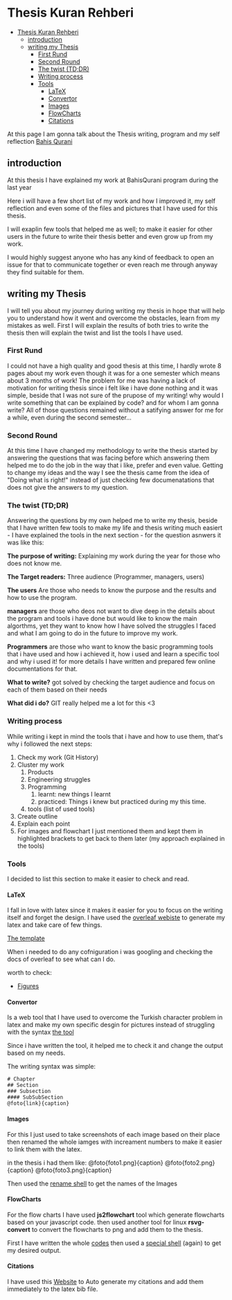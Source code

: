 # Thesis Kuran Rehberi 
- [Thesis Kuran Rehberi](#thesis-kuran-rehberi)
  - [introduction](#introduction)
  - [writing my Thesis](#writing-my-thesis)
    - [First Rund](#first-rund)
    - [Second Round](#second-round)
    - [The twist (TD;DR)](#the-twist-tddr)
    - [Writing process](#writing-process)
    - [Tools](#tools)
      - [LaTeX](#latex)
      - [Convertor](#convertor)
      - [Images](#images)
      - [FlowCharts](#flowcharts)
      - [Citations](#citations)


At this page I am gonna talk about the Thesis writing, program and my self reflection 
[Bahis Qurani](/BahisQurani)

## introduction 

At this thesis I have explained my work at BahisQurani program during the last year 

Here i will have a few short list of my work and how I improved it, my self reflection and even some of the files and pictures that I have used for this thesis. 

I will exaplin few tools that helped me as well; to make it easier for other users in the future to write their thesis better and even grow up from my work. 

I would highly suggest anyone who has any kind of feedback to open an issue for that to communicate together or even reach me through anyway they find suitable for them. 

## writing my Thesis 

I will tell you about my journey during writing my thesis in hope that will help you to understand how it went and overcome the obstacles, learn from my mistakes as well. First I will explain the results of both tries to write the thesis then will explain the twist and list the tools I have used.

### First Rund

I could not have a high quality and good thesis at this time, I hardly wrote 8 pages about my work even though it was for a one semester which means about 3 months of work! The problem for me was having a lack of motivation for writing thesis since i felt like i have done nothing and it was simple, beside that I was not sure of the prupose of my writing! why would I write something that can be explained by code? and for whom I am gonna write? All of those questions remained without a satifying answer for me for a while, even during the second semester... 

### Second Round

At this time I have changed my methodology to write the thesis started by answering the questions that was facing before which answering them helped me to do the job in the way that i like, prefer and even value. Getting to change my ideas and the way I see the thesis came from the idea of "Doing what is right!" instead of just checking few documenatations that does not give the answers to my question.  

### The twist (TD;DR)

Answering the questions by my own helped me to write my thesis, beside that I have written few tools to make my life and thesis writing much easiert - I have explained the tools in the next section - for the question asnwers it was like this: 

**The purpose of writing:** Explaining my work during the year for those who does not know me. 

**The Target readers:** 
Three audience (Programmer, managers, users)

**The users** Are those who needs to know the purpose and the results and how to use the program. 

**managers** are those who deos not want to dive deep in the details about the program and tools i have done but would like to know the main algorthms,  yet they want to know how I have solved the struggles I faced and what I am going to do in the future to improve my work.

**Programmers** are those who want to know the basic programming tools that i have used and how i achieved it, how i used and learn a specific tool and why i used it! for more details I have written and prepared few online documentations for that. 

**What to write?** got solved by checking the target audience and focus on each of them based on their needs 

**What did i do?** GIT really helped me a lot for this <3 

### Writing process

While writing i kept in mind the tools that i have and how to use them, that's why i followed the next steps: 

1. Check my work (Git History)
2. Cluster my work 
   1. Products
   2. Engineering struggles
   3. Programming  
      1. learnt: new things I learnt
      2. practiced: Things i knew but practiced during my this time.
   4. tools (list of used tools)
3. Create outline
4. Explain each point 
5. For images and flowchart I just mentioned them and kept them in highlighted brackets to get back to them later (my approach explained in the tools) 


### Tools 

I decided to list this section to make it easier to check and read. 

#### LaTeX

I fall in love with latex since it makes it easier for you to focus on the writing itself and forget the design. I have used the [overleaf webiste](https://www.overleaf.com/) to generate my latex and take care of few things. 

    
[The template](https://www.overleaf.com/latex/templates/fsmvu-thesis-template/wychkztcsqyp)

When i needed to do any cofniguration i was googling and checking the docs of overleaf to see what can I do.

worth to check: 
- [Figures](https://www.overleaf.com/learn/latex/Positioning_of_Figures)


#### Convertor 

Is a web tool that I have used to overcome the Turkish character problem in latex and make my own specific desgin for pictures instead of struggling with the syntax [the tool](./convertor.html)

Since i have written the tool, it helped me to check it and change the output based on my needs. 

The writing syntax was simple: 

```
# Chapter
## Section 
### Subsection
#### SubSubSection
@foto{link}{caption}  
```

#### Images 

For this I just used to take screenshots of each image based on their place then renamed the whole iamges with increament numbers to make it easier to link them with the latex. 

in the thesis i had them like: 
@foto{foto1.png}{caption}
@foto{foto2.png}{caption}
@foto{foto3.png}{caption}

Then used the [rename shell](./rename.sh) to get the names of the Images 

#### FlowCharts 

For the flow charts I have used **js2flowchart** tool which generate flowcharts based on your javascript code. then used another tool for linux **rsvg-convert** to convert the flowcharts to png and add them to the thesis.

First I have written the whole [codes](./code) then used a [special shell](./convert.sh) (again) to get my desired output.

#### Citations

I have used this [Website](https://www.citationmachine.net/bibtex/cite-a-website) to Auto generate my citations and add them immediately to the latex bib file.